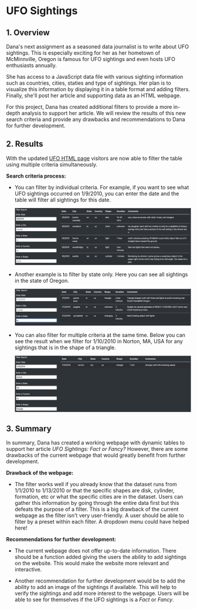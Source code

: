 # **UFO Sightings**

## **1. Overview**
Dana's next assignment as a seasoned data journalist is to write about UFO sightings.  This is especially exciting for her as her hometown of McMinnville, Oregon is famous for UFO sightings and even hosts UFO enthusiasts annually.  

She has access to a JavaScript data file with various sighting information such as countries, cities, staties and type of sightings. Her plan is to visualize this information by displaying it in a table format and adding filters.  Finally, she'll post her article and supporting data as an HTML webpage.  

For this project, Dana has created additional filters to provide a more in-depth analysis to support her article.  We will review the results of this new search criteria and provide any drawbacks and recommendations to Dana for further development.

## **2. Results**
With the updated [UFO HTML page](file:///Users/inky.son/Columbia_Class/Module_11_JavaScript/UFOs/index.html) visitors are now able to filter the table using multiple criteria simultaneously.  

**Search criteria process:**
- You can filter by individual criteria.  For example, if you want to see what UFO sightings occurred on 1/9/2010, you can enter the date and the table will filter all sightings for this date. 

    ![date_filter](images/date_filter.png)

- Another example is to filter by state only.  Here you can see all sightings in the state of Oregon.  

    ![state_filter](images/state_filter.png)

- You can also filter for multiple criteria at the same time.  Below you can see the result when we filter for 1/10/2010 in Norton, MA, USA for any sightings that is in the shape of a triangle.

    ![all_filter](images/all_filter.png)

## **3. Summary**
In summary, Dana has created a working webpage with dynamic tables to support her article *UFO Sightings: Fact or Fancy?*  However, there are some drawbacks of the current webpage that would greatly benefit from further development.

**Drawback of the webpage:**
- The filter works well if you already know that the dataset runs from 1/1/2010 to 1/13/2010 or that the specific shapes are disk, cylinder, formation, etc or what the specific cities are in the dataset. Users can gather this information by going through the entire data first but this defeats the purpose of a filter.  This is a big drawback of the current webpage as the filter isn't very user-friendly.  A user should be able to filter by a preset within each filter.  A dropdown menu could have helped here!

**Recommendations for further development:**
- The current webpage does not offer up-to-date information.  There should be a function added giving the users the ability to add sightings on the website.  This would make the website more relevant and interactive.

- Another recommendation for further development would be to add the ability to add an image of the sightings if available.  This will help to verify the sightings and add more interest to the webpage.  Users will be able to see for themselves if the UFO sightings is a *Fact* or *Fancy*.
